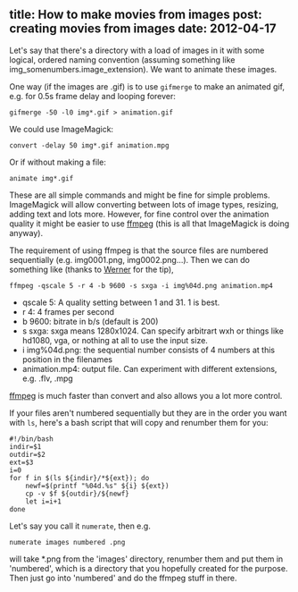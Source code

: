title: How to make movies from images
post: creating movies from images
date: 2012-04-17
---

Let's say that there's a directory with a load of images in it with 
some logical, ordered naming convention (assuming something like
img_somenumbers.image_extension). We want to animate these images.

One way (if the images are .gif) is to use `gifmerge` to make an
animated gif, e.g. for 0.5s frame delay and looping forever:

    gifmerge -50 -l0 img*.gif > animation.gif

We could use ImageMagick:

    convert -delay 50 img*.gif animation.mpg

Or if without making a file:

    animate img*.gif

These are all simple commands and might be fine for simple problems.
ImageMagick will allow converting between lots of image types, resizing,
adding text and lots more. However, for fine control over the animation
quality it might be easier to use [ffmpeg][] (this is all that ImageMagick
is doing anyway).

The requirement of using ffmpeg is that the source files are numbered
sequentially (e.g. img0001.png, img0002.png...). Then we can do
something like (thanks to [Werner][] for the tip),

    ffmpeg -qscale 5 -r 4 -b 9600 -s sxga -i img%04d.png animation.mp4

* qscale 5: A quality setting between 1 and 31. 1 is best. 
* r 4: 4 frames per second
* b 9600: bitrate in b/s (default is 200)
* s sxga: sxga means 1280x1024. Can specify arbitrart wxh or things like
        hd1080, vga, or nothing at all to use the input size.
* i img%04d.png: the sequential number consists of 4 numbers at this
                position in the filenames
* animation.mp4: output file. Can experiment with different extensions,
                e.g. .flv, .mpg


[ffmpeg][] is much faster than convert and also allows you a lot more
control.

If your files aren't numbered sequentially but they are in the order you
want with `ls`, here's a bash script that will copy and renumber them for
you:

    #!/bin/bash
    indir=$1
    outdir=$2
    ext=$3
    i=0
    for f in $(ls ${indir}/*${ext}); do
        newf=$(printf "%04d.%s" ${i} ${ext})
        cp -v $f ${outdir}/${newf}
        let i=i+1
    done

Let's say you call it `numerate`, then e.g.

    numerate images numbered .png

will take *.png from the 'images' directory, renumber them and put them in
'numbered', which is a directory that you hopefully created for the purpose.
Then just go into 'numbered' and do the ffmpeg stuff in there.


[ffmpeg]: http://ffmpeg.mplayerhq.hu/
[Werner]: http://www.miscdebris.net/blog/2008/04/28/create-a-movie-file-from-single-image-files-png-jpegs/
[mit]: http://electron.mit.edu/~gsteele/ffmpeg/
[utpp]: https://developers.google.com/youtube/player_parameters
